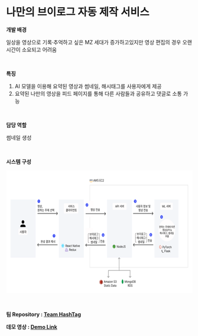 # 나만의 브이로그 자동 제작 서비스

**개발 배경**

일상을 영상으로 기록·추억하고 싶은 MZ 세대가 증가하고있지만 영상 편집의 경우 오랜 시간이 소요되고 어려움

<br>

**특징**

1. AI 모델을 이용해 요약된 영상과 썸네일, 해시태그를 사용자에게 제공
2. 요약된 나만의 영상을 피드 페이지를 통해 다른 사람들과 공유하고 댓글로 소통 가능

<br>

**담당 역할**

썸네일 생성

<br>

**시스템 구성**

![k-nearnest](/img/system.png)

<br>

**팀 Repository : [Team HashTag](https://github.com/skt-fly-teamHashTag)**

**데모 영상 : [Demo Link](https://github.com/skt-fly-teamHashTag/Frontend/blob/master/README.md#%EC%8B%A4%ED%96%89-%EC%98%81%EC%83%81)**






